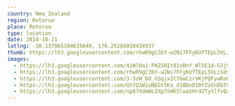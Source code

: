 ```yaml
---
country: New Zealand
region: Rotorua
place: Rotorua
type: location
date: 2014-10-21
latlng: -38.137065104635646, 176.25284918434937
thumb: https://lh3.googleusercontent.com/rhwR9gC3bY-w2Ni7FFyKUfTEpL5VLiSdSSEVf_0j-pP_8X7hhGnFmZMwI8sY-sNc1kjMz3sFcVVrsbvJBJ495WxtdMF6At5zTGUnx03FSKjZQfqtAjUpWxeitX0iiCmkxIcKZmueAdA
images:
  - https://lh3.googleusercontent.com/4iWlHa1-PAZSHIt81vBnY_Wl5E1d-GJj9n8PJyOXR5xrDnMfhjMXhaVWK-BYY_vU9KHSpBuGg1m3D53HOWzfb7n2H2proG7gdGTCQnHMIbIyU5wbjI1iO95dLJwSOf4Cn7Mo6lM--Uc
  - https://lh3.googleusercontent.com/rhwR9gC3bY-w2Ni7FFyKUfTEpL5VLiSdSSEVf_0j-pP_8X7hhGnFmZMwI8sY-sNc1kjMz3sFcVVrsbvJBJ495WxtdMF6At5zTGUnx03FSKjZQfqtAjUpWxeitX0iiCmkxIcKZmueAdA
  - https://lh3.googleusercontent.com/3-3zW_Dd_hSqjx2CfbwCzrVKjPQFywRnOI-Z-zSvWfjDNaU7AHI5TxzEb_pCXYNl9IiQ3lNU38vvGOTCLwF1lrxkbq1qZfPKEdmPX5j_9VUbtIuLWnZbR9_dzrrylaZ2o9bCnDsZ7_Q
  - https://lh3.googleusercontent.com/Qt7Q1W1uNEGt5Ka_d38DnD1RtZzGnDbTCWNGE0zEOq7ea2WRIKhYVHSmrbmyxXSdj6gOWNQOqFdkK1JKoi10ndqKTZcTObD9WS58nJuS_OMNznSFuryK_ftfmVzzoK4NT6jeJa9_9Ww
  - https://lh3.googleusercontent.com/np87XdmWcZXp7SWk5lwaSHr4ZTytlfvQcw7IrGky73rmuojSG2nhJBMtWz2e3Zqk8l_FhbTGzUcpf5tO_ceEa9oNGr7drEYZ4o8KXXxd62VwCQMYYv3X0Z7FtzAHccM0aJLz6j8YUPY
---
```

